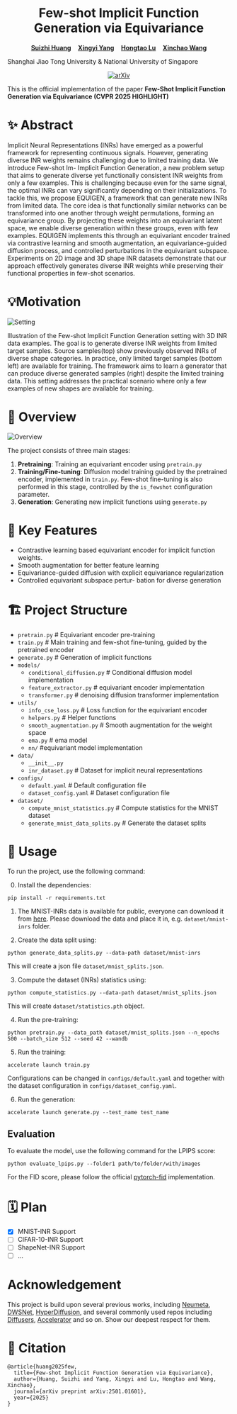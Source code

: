 <p align="center">
  <h1 align="center">Few-shot Implicit Function Generation via Equivariance</h1>
  <p align="center">
    <strong><a href="https://jeandiable.github.io/">Suizhi Huang</a></strong>
    &nbsp;&nbsp;
    <strong><a href="https://adamdad.github.io/">Xingyi Yang</a></strong>
    &nbsp;&nbsp;
    <strong><a href="https://scholar.google.com/citations?user=GtNuBJcAAAAJ&hl=zh-CN">Hongtao Lu</a></strong>
    &nbsp;&nbsp;
    <strong><a href="https://sites.google.com/site/sitexinchaowang/">Xinchao Wang</a></strong>
  </p>

Shanghai Jiao Tong University & National University of Singapore

  <p align="center">
<!--   <a href="https://openaccess.thecvf.com/content/CVPR2024/html/Lu_FedHCA2_Towards_Hetero-Client_Federated_Multi-Task_Learning_CVPR_2024_paper.html"><img alt='cvpr' src="https://img.shields.io/badge/CVPR-2024-blue.svg"></a> -->
  <a href="https://arxiv.org/abs/2501.01601"><img alt='arXiv' src="https://img.shields.io/badge/arXiv-2311.13250-b31b1b.svg"></a>
  </p>
</p>

This is the official implementation of the paper **Few-Shot Implicit Function Generation via Equivariance (CVPR 2025 HIGHLIGHT)**

# ✨ Abstract
Implicit Neural Representations (INRs) have emerged as a powerful framework for representing continuous signals. However, generating diverse INR weights remains challenging due to limited training data. We introduce Few-shot Im- Implicit Function Generation, a new problem setup that aims to generate diverse yet functionally consistent INR weights from only a few examples. This is challenging because even for the same signal, the optimal INRs can vary significantly depending on their initializations. To tackle this, we propose EQUIGEN, a framework that can generate new INRs from limited data. The core idea is that functionally similar networks can be transformed into one another through weight permutations, forming an equivariance group. By projecting these weights into an equivariant latent space, we enable diverse generation within these groups, even with few examples. EQUIGEN implements this through an equivariant encoder trained via contrastive learning and smooth augmentation, an equivariance-guided diffusion process, and controlled perturbations in the equivariant subspace. Experiments on 2D image and 3D shape INR datasets demonstrate that our approach effectively generates diverse INR weights while preserving their functional properties in few-shot scenarios.

# 💡Motivation
![Setting](/docs/assets/setting.gif)

  Illustration of the Few-shot Implicit Function Generation setting with 3D INR data examples. The goal is to generate diverse INR weights from limited target samples. Source samples(top) show previously observed INRs of diverse shape categories. In practice, only limited target samples (bottom left) are available for training. The framework aims to learn a generator that can produce diverse generated samples (right) despite the limited training data. This setting addresses the practical scenario where only a few examples of new shapes are available for training.

# 🔭 Overview
![Overview](/docs/assets/Overview.gif)

The project consists of three main stages:

1. **Pretraining**: Training an equivariant encoder using `pretrain.py`
2. **Training/Fine-tuning**: Diffusion model training guided by the pretrained encoder, implemented in `train.py`. Few-shot fine-tuning is also performed in this stage, controlled by the `is_fewshot` configuration parameter.
3. **Generation**: Generating new implicit functions using `generate.py`

# 🔧 Key Features
- Contrastive learning based equivariant encoder for implicit function weights.
- Smooth augmentation for better feature learning
- Equivariance-guided diffusion with explicit equivariance regularization
- Controlled equivariant subspace pertur- bation for diverse generation
   
# 🏗️ Project Structure

- `pretrain.py` # Equivariant encoder pre-training
- `train.py` # Main training and few-shot fine-tuning, guided by the pretrained encoder
- `generate.py` # Generation of implicit functions
- `models/`
  - `conditional_diffusion.py` # Conditional diffusion model implementation
  - `feature_extractor.py` # equivariant encoder implementation
  - `transformer.py` # denoising diffusion transformer implementation
- `utils/`
  - `info_cse_loss.py` # Loss function for the equivariant encoder
  - `helpers.py` # Helper functions
  - `smooth_augmentation.py` # Smooth augmentation for the weight space
  - `ema.py` # ema model
  - `nn/` #equivariant model implementation
- `data/`
  - `__init__.py`
  - `inr_dataset.py` # Dataset for implicit neural representations
- `configs/`
  - `default.yaml` # Default configuration file
  - `dataset_config.yaml` # Dataset configuration file
- `dataset/`
  - `compute_mnist_statistics.py` # Compute statistics for the MNIST dataset
  - `generate_mnist_data_splits.py` # Generate the dataset splits


# 🚀 Usage

To run the project, use the following command:

0. Install the dependencies:

```shell
pip install -r requirements.txt
```

1. The MNIST-INRs data is available for public, everyone can download it from [here](https://www.dropbox.com/sh/56pakaxe58z29mq/AABtWNkRYroLYe_cE3c90DXVa?dl=0). Please download the data and place it in, e.g. `dataset/mnist-inrs` folder.

2. Create the data split using:

```shell
python generate_data_splits.py --data-path dataset/mnist-inrs
```

This will create a json file `dataset/mnist_splits.json`.

3. Compute the dataset (INRs) statistics using:

```shell
python compute_statistics.py --data-path dataset/mnist_splits.json
```

This will create `dataset/statistics.pth` object.

4. Run the pre-training:

```
python pretrain.py --data_path dataset/mnist_splits.json --n_epochs 500 --batch_size 512 --seed 42 --wandb
```

5. Run the training:

```
accelerate launch train.py
```

Configurations can be changed in `configs/default.yaml` and together with the dataset configuration in `configs/dataset_config.yaml`.

6. Run the generation:

```
accelerate launch generate.py --test_name test_name
```

## Evaluation

To evaluate the model, use the following command for the LPIPS score:

```
python evaluate_lpips.py --folder1 path/to/folder/with/images
```

For the FID score, please follow the official [pytorch-fid](https://github.com/mseitzer/pytorch-fid) implementation. 


# 🗓 Plan
- [x] MNIST-INR Support
- [ ] CIFAR-10-INR Support
- [ ] ShapeNet-INR Support
- [ ] ...

# Acknowledgement
This project is build upon several previous works, including [Neumeta](https://github.com/Adamdad/neumeta), [DWSNet](https://github.com/AvivNavon/DWSNets), [HyperDiffusion](https://github.com/Rgtemze/HyperDiffusion), and several commonly used repos including [Diffusers](https://github.com/huggingface/diffusers), [Accelerator](https://github.com/huggingface/accelerate) and so on. Show our deepest respect for them.

# 📖 Citation
```
@article{huang2025few,
  title={Few-shot Implicit Function Generation via Equivariance},
  author={Huang, Suizhi and Yang, Xingyi and Lu, Hongtao and Wang, Xinchao},
  journal={arXiv preprint arXiv:2501.01601},
  year={2025}
}
```
